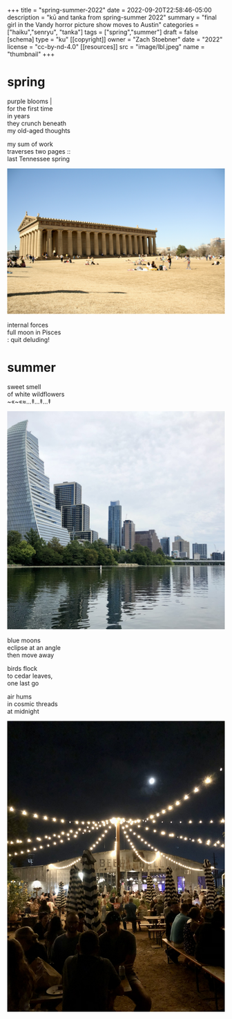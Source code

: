 +++
title = "spring-summer-2022"
date = 2022-09-20T22:58:46-05:00
description = "kū and tanka from spring-summer 2022"
summary = "final girl in the Vandy horror picture show moves to Austin"
categories = ["haiku","senryu", "tanka"]
tags = ["spring","summer"]
draft = false
[schema]
  type = "ku"
[[copyright]]
  owner = "Zach Stoebner"
  date = "2022"
  license = "cc-by-nd-4.0"
[[resources]]
  src = "image/lbl.jpeg"
  name = "thumbnail"
+++

# spring

purple blooms | <br>
for the first time <br>
in years <br>
they crunch beneath <br>
my old-aged thoughts <br>

my sum of work <br>
traverses two pages :: <br>
last Tennessee spring <br>

<img src="image/parthenon.JPG" />

internal forces <br>
full moon in Pisces <br>
: quit deluding! <br>


# summer 

sweet smell <br>
of white wildflowers <br>
~«~«≈…‡…‡…‡ <br>

<img src="image/lbl.jpeg" />

blue moons <br>
eclipse at an angle <br>
then move away <br>

birds flock <br>
to cedar leaves, <br>
one last go <br>

air hums <br>
in cosmic threads <br>
at midnight <br>

<img src="image/cmw.jpeg" />
